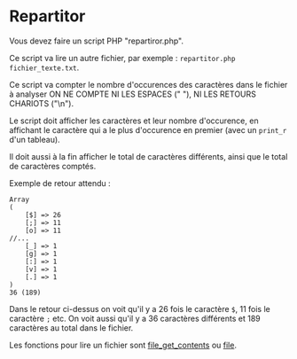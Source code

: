 # Repartitor

Vous devez faire un script PHP "repartiror.php".

Ce script va lire un autre fichier, par exemple : `repartitor.php fichier_texte.txt`.

Ce script va compter le nombre d'occurences des caractères dans le fichier à analyser
ON NE COMPTE NI LES ESPACES (" "), NI LES RETOURS CHARIOTS ("\n").

Le script doit afficher les caractères et leur nombre d'occurence, en affichant le caractère qui a le plus d'occurence en premier (avec un `print_r` d'un tableau).

Il doit aussi à la fin afficher le total de caractères différents, ainsi que le total de caractères comptés.

Exemple de retour attendu :

```
Array
(
    [$] => 26
    [;] => 11
    [o] => 11
//...
    [_] => 1
    [g] => 1
    [:] => 1
    [v] => 1
    [.] => 1
)
36 (189)
```

Dans le retour ci-dessus on voit qu'il y a 26 fois le caractère `$`, 11 fois le caractère `;` etc. On voit aussi qu'il y a 36 caractères différents et 189 caractères au total dans le fichier.

Les fonctions pour lire un fichier sont [file_get_contents](http://php.net/manual/fr/function.file-get-contents.php) ou [file](http://php.net/manual/fr/function.file.php).